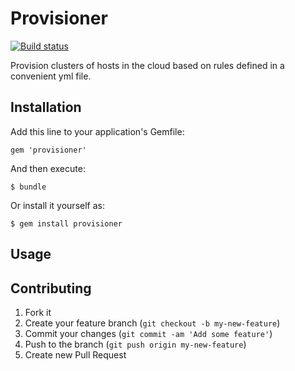 # Provisioner

[![Build status](https://secure.travis-ci.org/wanelo/provisioner.png)](http://travis-ci.org/wanelo/provisioner)

Provision clusters of hosts in the cloud based on rules defined in a convenient yml file.

## Installation

Add this line to your application's Gemfile:

    gem 'provisioner'

And then execute:

    $ bundle

Or install it yourself as:

    $ gem install provisioner

## Usage


## Contributing

1. Fork it
2. Create your feature branch (`git checkout -b my-new-feature`)
3. Commit your changes (`git commit -am 'Add some feature'`)
4. Push to the branch (`git push origin my-new-feature`)
5. Create new Pull Request

